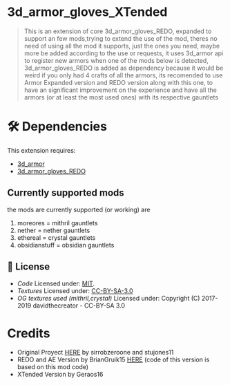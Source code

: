 # 3d_armor_gloves_XTended
> This is an extension of core 3d_armor_gloves_REDO, expanded to support an few mods,trying to extend the use of the mod, theres no need of using all the mod it supports, just the ones you need, maybe more be added according to the use or requests, it uses 3d_armor api to register new armors when one of the mods below is detected, 3d_armor_gloves_REDO is added as dependency because it would be weird if you only had 4 crafts of all the armors, its recomended to use Armor Expanded version and REDO version along with this one, to have an significant improvement on the experience and have all the armors (or at least the most used ones) with its respective gauntlets 

# 🛠️ Dependencies

This extension requires:
- [3d_armor](https://content.luanti.org/packages/stu/3d_armor/)
- [3d_armor_gloves_REDO](https://content.luanti.org/packages/BryanGruik15/3d_armor_gloves_redo/)

  
## Currently supported mods
the mods are currently supported (or working) are
1. moreores = mithril gauntlets
2. nether = nether gauntlets
3. ethereal = crystal gauntlets
4. obsidianstuff = obsidian gauntlets

## 📜 License

- *Code* Licensed under: [MIT](https://choosealicense.com/licenses/mit/). 
- *Textures* Licensed under: [CC-BY-SA-3.0](https://creativecommons.org/licenses/by-sa/3.0/deed.es)
- *OG textures used (mithril,crystal)* Licensed under: Copyright (C) 2017-2019 davidthecreator - CC-BY-SA 3.0

# Credits
- Original Proyect [HERE](https://github.com/sirrobzeroone/3d_armor_gloves?tab=readme-ov-file) by sirrobzeroone and stujones11
- REDO and AE Version by BrianGruik15 [HERE](https://content.luanti.org/packages/BryanGruik15/3d_armor_gloves_redo/) (code of this version is based on this mod code)
- XTended Version by Geraos16 
